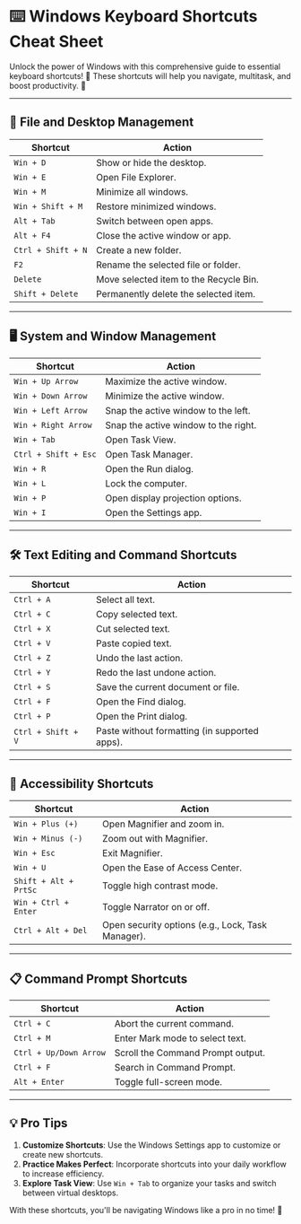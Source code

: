 # ⌨️ Windows Keyboard Shortcuts Cheat Sheet

Unlock the power of Windows with this comprehensive guide to essential keyboard shortcuts! 🎯 These shortcuts will help you navigate, multitask, and boost productivity. 🚀

---

## 📂 File and Desktop Management

| **Shortcut**              | **Action**                                    |
|---------------------------|----------------------------------------------|
| `Win + D`                 | Show or hide the desktop.                     |
| `Win + E`                 | Open File Explorer.                           |
| `Win + M`                 | Minimize all windows.                         |
| `Win + Shift + M`         | Restore minimized windows.                    |
| `Alt + Tab`               | Switch between open apps.                     |
| `Alt + F4`                | Close the active window or app.               |
| `Ctrl + Shift + N`        | Create a new folder.                          |
| `F2`                      | Rename the selected file or folder.           |
| `Delete`                  | Move selected item to the Recycle Bin.        |
| `Shift + Delete`          | Permanently delete the selected item.         |

---

## 🖥️ System and Window Management

| **Shortcut**              | **Action**                                    |
|---------------------------|----------------------------------------------|
| `Win + Up Arrow`          | Maximize the active window.                  |
| `Win + Down Arrow`        | Minimize the active window.                  |
| `Win + Left Arrow`        | Snap the active window to the left.          |
| `Win + Right Arrow`       | Snap the active window to the right.         |
| `Win + Tab`               | Open Task View.                              |
| `Ctrl + Shift + Esc`      | Open Task Manager.                           |
| `Win + R`                 | Open the Run dialog.                         |
| `Win + L`                 | Lock the computer.                           |
| `Win + P`                 | Open display projection options.             |
| `Win + I`                 | Open the Settings app.                       |

---

## 🛠️ Text Editing and Command Shortcuts

| **Shortcut**              | **Action**                                    |
|---------------------------|----------------------------------------------|
| `Ctrl + A`                | Select all text.                             |
| `Ctrl + C`                | Copy selected text.                          |
| `Ctrl + X`                | Cut selected text.                           |
| `Ctrl + V`                | Paste copied text.                           |
| `Ctrl + Z`                | Undo the last action.                        |
| `Ctrl + Y`                | Redo the last undone action.                 |
| `Ctrl + S`                | Save the current document or file.           |
| `Ctrl + F`                | Open the Find dialog.                        |
| `Ctrl + P`                | Open the Print dialog.                       |
| `Ctrl + Shift + V`        | Paste without formatting (in supported apps).|

---

## 🌟 Accessibility Shortcuts

| **Shortcut**              | **Action**                                    |
|---------------------------|----------------------------------------------|
| `Win + Plus (+)`          | Open Magnifier and zoom in.                  |
| `Win + Minus (-)`         | Zoom out with Magnifier.                     |
| `Win + Esc`               | Exit Magnifier.                              |
| `Win + U`                 | Open the Ease of Access Center.              |
| `Shift + Alt + PrtSc`     | Toggle high contrast mode.                   |
| `Win + Ctrl + Enter`      | Toggle Narrator on or off.                   |
| `Ctrl + Alt + Del`        | Open security options (e.g., Lock, Task Manager). |

---

## 📋 Command Prompt Shortcuts

| **Shortcut**              | **Action**                                    |
|---------------------------|----------------------------------------------|
| `Ctrl + C`                | Abort the current command.                   |
| `Ctrl + M`                | Enter Mark mode to select text.              |
| `Ctrl + Up/Down Arrow`    | Scroll the Command Prompt output.            |
| `Ctrl + F`                | Search in Command Prompt.                    |
| `Alt + Enter`             | Toggle full-screen mode.                     |

---

## 💡 Pro Tips

1. **Customize Shortcuts**: Use the Windows Settings app to customize or create new shortcuts.
2. **Practice Makes Perfect**: Incorporate shortcuts into your daily workflow to increase efficiency.
3. **Explore Task View**: Use `Win + Tab` to organize your tasks and switch between virtual desktops.

With these shortcuts, you'll be navigating Windows like a pro in no time! 🚀
